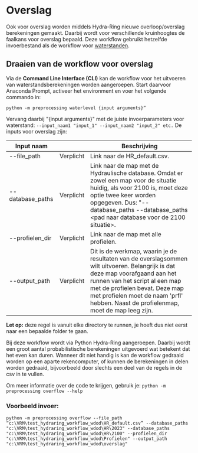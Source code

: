# Overslag

Ook voor overslag worden middels Hydra-Ring nieuwe overloop/overslag berekeningen gemaakt. Daarbij wordt voor verschillende kruinhoogtes de faalkans voor overslag bepaald. 
Deze workflow gebruikt hetzelfde invoerbestand als de workflow voor [waterstanden](Waterstand.md).

## Draaien van de workflow voor overslag

Via de **Command Line Interface (CLI)** kan de workflow voor het uitvoeren van waterstandsberekeningen worden aangeroepen. Start daarvoor Anaconda Prompt, activeer het environment en voer het volgende commando in:

```
python -m preprocessing waterlevel {input arguments}”
```


Vervang daarbij "{input arguments}" met de juiste invoerparameters voor waterstand: ```--input_naam1 "input_1" --input_naam2 "input_2" etc.```
De inputs voor overslag zijn: 


| Input naam       	     | 	           | Beschrijving                                                                                                                                                                                 	                                                                                                                                                                              |
|------------------------|-------------|-----------------------------------------------------------------------------------------------------------------------------------------------------------------------------------------------------------------------------------------------------------------------------------------------------------------------------------------------------------------------------|
| --file_path            | Verplicht 	 | Link naar de HR_default.csv.                                                                                                                                                     	                                                                                                                                                                                          |
| --database_paths     	 | Verplicht 	 | Link naar de map met de Hydraulische database. Omdat er zowel een map voor de situatie huidig, als voor 2100 is, moet deze optie twee keer worden opgegeven. Dus: "--database_paths <pad naar de database voor huidige situatie> --database_paths <pad naar database voor de 2100 situatie>.                                                                                |
| --profielen_dir     	 | Verplicht 	 | Link naar de map met alle profielen.                                                                      |
| --output_path  	       | Verplicht 	 | 	Dit is de werkmap, waarin je de resultaten van de overslagsommen wilt uitvoeren. Belangrijk is dat deze map voorafgaand aan het runnen van het script al een map met de profielen bevat. Deze map met profielen moet de naam 'prfl' hebben. Naast de profielenmap, moet de map leeg zijn.                                                                                                                                                                                                                                                                                                     |


**Let op:** deze regel is vanuit elke directory te runnen, je hoeft dus niet eerst naar een bepaalde folder te gaan.

Bij deze workflow wordt via Python Hydra-Ring aangeroepen. Daarbij wordt een groot aantal probabilistische berekeningen uitgevoerd wat betekent dat het even kan duren. Wanneer dit niet handig is kan de workflow gedraaid worden op een aparte rekencomputer, of kunnen de berekeningen in delen worden gedraaid, bijvoorbeeld door slechts een deel van de regels in de csv in te vullen.

Om meer informatie over de code te krijgen, gebruik je: 
``` python -m preprocessing overflow --help ```

### Voorbeeld invoer: 
```
python -m preprocessing overflow --file_path “c:\VRM\test_hydraring_workflow_wdod\HR_default.csv” --database_paths "c:\VRM\test_hydraring_workflow_wdod\HR\2023" --database_paths "c:\VRM\test_hydraring_workflow_wdod\HR\2100" --profielen_dir "c:\VRM\test_hydraring_workflow_wdod\Profielen" --output_path "c:\VRM\test_hydraring_workflow_wdod\overslag"
```

